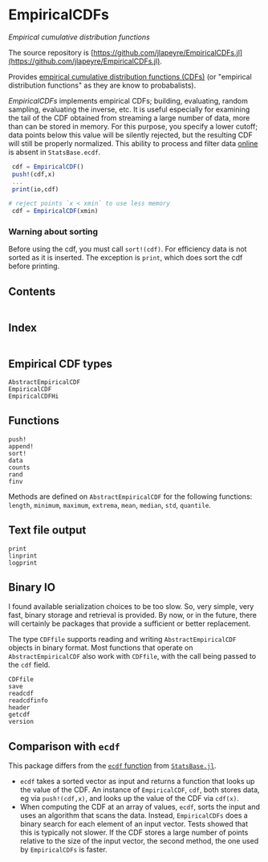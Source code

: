 # EmpiricalCDFs

*Empirical cumulative distribution functions*

The source repository is [https://github.com/jlapeyre/EmpiricalCDFs.jl](https://github.com/jlapeyre/EmpiricalCDFs.jl).

Provides [empirical cumulative distribution functions (CDFs)](https://en.wikipedia.org/wiki/Empirical_distribution_function)
(or "empirical distribution functions" as they are know to probabalists).

*EmpiricalCDFs* implements empirical CDFs; building, evaluating, random sampling,
evaluating the inverse, etc.  It is useful especially for examining the tail of the
CDF obtained from streaming a large number of data, more than can be stored in
memory.  For this purpose, you specify a lower cutoff; data points below this value
will be silently rejected, but the resulting CDF will still be properly
normalized. This ability to process and filter data
[online](https://en.wikipedia.org/wiki/Online_algorithm) is absent in
`StatsBase.ecdf`.

```julia
 cdf = EmpiricalCDF()
 push!(cdf,x)
 ...
 print(io,cdf)

# reject points `x < xmin` to use less memory
 cdf = EmpiricalCDF(xmin)
```

### Warning about sorting

Before using the cdf, you must call `sort!(cdf)`. For efficiency data is not sorted as it is inserted.
The exception is `print`, which does sort the cdf before printing.

## Contents

```@contents
```

## Index

```@index
```

## Empirical CDF types

```@docs
AbstractEmpiricalCDF
EmpiricalCDF
EmpiricalCDFHi
```

## Functions

```@docs
push!
append!
sort!
data
counts
rand
finv
```

Methods are defined on `AbstractEmpiricalCDF` for the following functions:
`length`, `minimum`, `maximum`, `extrema`, `mean`, `median`, `std`, `quantile`.

## Text file output

```@docs
print
linprint
logprint
```

## Binary IO

I found available serialization choices to be too slow. So, very simple, very fast, binary
storage and retrieval is provided. By now, or in the future, there will certainly be packages
that provide a sufficient or better replacement.

The type `CDFfile` supports reading and writing `AbstractEmpiricalCDF` objects in binary format. Most functions
that operate on `AbstractEmpiricalCDF` also work with `CDFfile`, with the call being passed to the `cdf` field.

```@docs
CDFfile
save
readcdf
readcdfinfo
header
getcdf
version
```

## Comparison with `ecdf`

This package differs from the  [`ecdf` function](https://statsbasejl.readthedocs.io/en/latest/empirical.html#ecdf)
from [`StatsBase.jl`](https://github.com/JuliaStats/StatsBase.jl).

- `ecdf` takes a sorted vector as input and returns a function that looks up the value of the
  CDF. An instance of `EmpiricalCDF`, `cdf`, both stores data, eg via `push!(cdf,x)`, and looks
  up the value of the CDF via `cdf(x)`.
- When computing the CDF at an array of values, `ecdf`, sorts the input and uses an algorithm that scans the
  data. Instead, `EmpiricalCDFs` does a binary search for each element of an input vector. Tests showed that this
  is typically not slower. If the CDF stores a large number of points relative to the size of the input vector,
  the second method, the one used by `EmpiricalCDFs` is faster.

